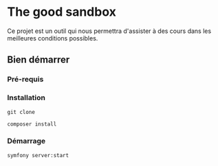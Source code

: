 # The good sandbox 

Ce projet est un outil qui nous permettra d'assister à des cours dans les meilleures conditions 
possibles. 

## Bien démarrer

### Pré-requis

### Installation
`git clone `

`composer install`

### Démarrage 
`symfony server:start`
